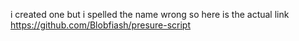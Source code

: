 i created one but i spelled the name wrong so here is the actual link https://github.com/Blobfiash/presure-script

